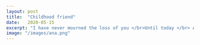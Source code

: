 ```yaml
---
layout: post
title:  "Childhood friend"
date:   2020-05-15
excerpt: "I have never mourned the loss of you </br>Until today </br> And it broke me..."
image: "/images/ana.png"
---
```

